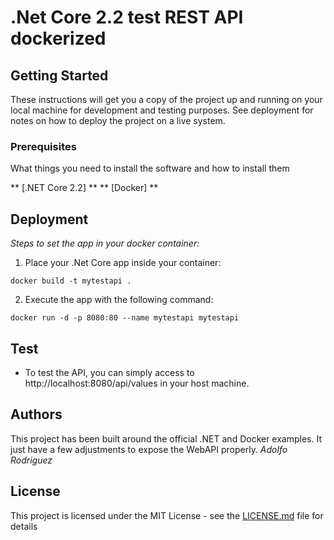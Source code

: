 # .Net Core 2.2 test REST API dockerized

## Getting Started

These instructions will get you a copy of the project up and running on your local machine for development and testing purposes. See deployment for notes on how to deploy the project on a live system.

### Prerequisites

What things you need to install the software and how to install them

** [.NET Core 2.2] **
** [Docker] **

## Deployment

*Steps to set the app in your docker container:*

1. Place your .Net Core app inside your container:

```
docker build -t mytestapi . 
```

2. Execute the app with the following command:

```
docker run -d -p 8080:80 --name mytestapi mytestapi               

```

## Test

* To test the API, you can simply access to http://localhost:8080/api/values in your host machine.

## Authors

This project has been built around the official .NET and Docker examples.
It just have a few adjustments to expose the WebAPI properly.
*Adolfo Rodriguez*

## License

This project is licensed under the MIT License - see the [LICENSE.md](LICENSE.md) file for details


